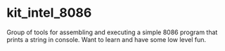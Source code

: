 # kit_intel_8086
Group of tools for assembling and executing a simple 8086 program that prints a string in console. Want to learn and have some low level fun.
